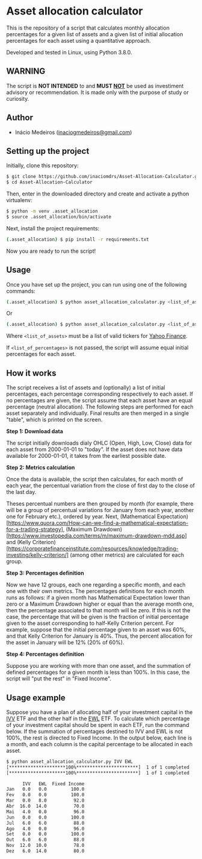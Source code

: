 # Asset allocation calculator

This is the repository of a script that calculates monthly allocation percentages for a given list of assets and a given list of initial allocation percentages for each asset using a quantitative approach.

Developed and tested in Linux, using Python 3.8.0.


## WARNING

The script is **NOT INTENDED** to and **MUST <u>NOT</u>** be used  as investiment advisory or recommendation. It is made only with the purpose of study or curiosity.

## Author

- Inácio Medeiros (inaciogmedeiros@gmail.com)


## Setting up the project

Initially, clone this repository:

```bash
$ git clone https://github.com/inaciomdrs/Asset-Allocation-Calculator.git
$ cd Asset-Allocation-Calculator
```

Then, enter in the downloaded directory and create and activate a python virtualenv:

```bash
$ python -m venv .asset_allocation
$ source .asset_allocation/bin/activate
```

Next, install the project requirements:

```bash
(.asset_allocation) $ pip install -r requirements.txt
```

Now you are ready to run the script!

## Usage

Once you have set up the project, you can run using one of the following commands:

```bash
(.asset_allocation) $ python asset_allocation_calculator.py <list_of_assets>
```

Or 

```bash
(.asset_allocation) $ python asset_allocation_calculator.py <list_of_assets> --perc <list_of_percentages>
```

Where `<list_of_assets>` must be a list of valid tickers for [Yahoo Finance](https://finance.yahoo.com/). 

If `<list_of_percentages>` is not passed, the script will assume equal initial percentages for each asset.


## How it works


The script receives a list of assets and (optionally) a list of 
initial percentages, each percentage corresponding respectively
to each asset. If no percentages are given, the script assume
that each asset have an equal percentage (neutral allocation).
The following steps are performed for each asset separately and
individually. Final results are then merged in a single "table",
which is printed on the screen.


**Step 1: Download data**

The script initially downloads dialy OHLC (Open, High, Low, Close) data for each
asset from 2000-01-01 to "today". If the asset does not have data available for
2000-01-01, it takes from the earliest possible date.


**Step 2: Metrics calculation**

Once the data is available, the script then calculates, for each month of each
year, the percentual variation from the close of first day to the close of the
last day.


Theses percentual numbers are then grouped by month (for example,
there will be a group of percentual variations for January from each year, another
one for February etc.), ordered by year. Next, (Mathematical Expectation)[https://www.quora.com/How-can-we-find-a-mathematical-expectation-for-a-trading-strategy], (Maximum Drawdown)[https://www.investopedia.com/terms/m/maximum-drawdown-mdd.asp] and (Kelly Criterion)[https://corporatefinanceinstitute.com/resources/knowledge/trading-investing/kelly-criterion/] (among other metrics) are calculated for each group.


**Step 3: Percentages definition**

Now we have 12 groups, each one regarding a specific month, and each one with their own metrics.
The percentages definitions for each month runs as follows: if a given month has Mathematical
Expectation lower than zero or a Maximum Drawdown higher or equal than the average month
one, then the percentage associated to that month will be zero. If this is not the case,
the percentage that will be given is the fraction of initial percentage given to the asset 
corresponding to half-Kelly Criterion percent. For example, suppose that the initial percentage
given to an asset was 60%, and that Kelly Criterion for January is 40%. Thus, the percent allocation
for the asset in January will be 12% (20% of 60%).


**Step 4: Percentages definition**

Suppose you are working with more than one asset, and the summation of defined percentages for a 
given month is less than 100%. In this case, the script will "put the rest" in "Fixed Income".


## Usage example


Suppose you have a plan of allocating half of your investment capital in the [IVV](https://www.ishares.com/us/products/239726/ishares-core-sp-500-etf) ETF and the other half in the [EWL](https://www.ishares.com/us/products/239685/ishares-msci-switzerland-capped-etf) ETF. To calculate which percentage of your investment capital should be spent in each ETF, run the command below. If the summation of percentages destined to IVV and EWL is not 100%, the rest is directed to Fixed Income. In the output below, each line is a month, and each column is the capital percentage to be allocated in each asset.


```bash
$ python asset_allocation_calculator.py IVV EWL
[*********************100%***********************]  1 of 1 completed
[*********************100%***********************]  1 of 1 completed

      IVV   EWL  Fixed Income
Jan   0.0   0.0         100.0
Fev   0.0   0.0         100.0
Mar   0.0   8.0          92.0
Abr  16.0  14.0          70.0
Mai   4.0   0.0          96.0
Jun   0.0   0.0         100.0
Jul   6.0   6.0          88.0
Ago   4.0   0.0          96.0
Set   0.0   0.0         100.0
Out   6.0   6.0          88.0
Nov  12.0  10.0          78.0
Dez   6.0  14.0          80.0
```